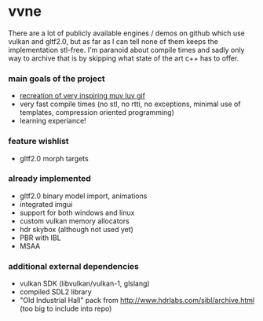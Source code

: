 # vvne
There are a lot of publicly available engines / demos on github which use vulkan and gltf2.0, but as far as I can tell none of them keeps the implementation stl-free. I'm paranoid about compile times and sadly only way to archive that is by skipping what state of the art c++ has to offer.
### main goals of the project
- [recreation of very inspiring muv luv gif](https://thumbs.gfycat.com/HelplessRealAlbacoretuna-size_restricted.gif)
- very fast compile times (no stl, no rtti, no exceptions, minimal use of templates, compression oriented programming)
- learning experiance!
### feature wishlist
- gltf2.0 morph targets
### already implemented
- gltf2.0 binary model import, animations
- integrated imgui
- support for both windows and linux
- custom vulkan memory allocators
- hdr skybox (although not used yet)
- PBR with IBL
- MSAA
### additional external dependencies
- vulkan SDK (libvulkan/vulkan-1, glslang)
- compiled SDL2 library
- "Old Industrial Hall" pack from http://www.hdrlabs.com/sibl/archive.html (too big to include into repo)
